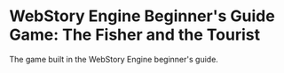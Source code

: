 # WebStory Engine Beginner's Guide Game: The Fisher and the Tourist

The game built in the WebStory Engine beginner's guide.
